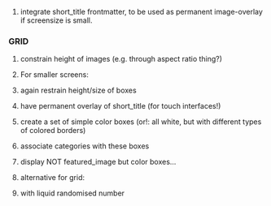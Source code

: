 1. integrate short_title frontmatter, to be used as permanent image-overlay if screensize is small.


### GRID

1. constrain height of images (e.g. through aspect ratio thing?)
2. For smaller screens:
  1. again restrain height/size of boxes
  2. have permanent overlay of short_title (for touch interfaces!)
  3. create a set of simple color boxes (or!: all white, but with different types of colored borders)
  3. associate categories with these boxes
  2. display NOT featured_image but color boxes...

1. alternative for grid:
  1. with liquid randomised number 
